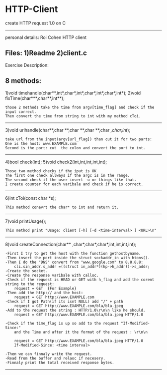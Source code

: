 # HTTP-Client
create HTTP request 1.0 on C 

-----------------------------------------------
personal details: Roi Cohen
HTTP client

Files:
	1)Readme
	2)client.c
-----------------------------------------------	
Exercise Description:

8 methods:
----------------------------------------------------------------------
1)void timehandle(char**,int*,char*,int*,char*,int*,char*,int*);
2)void fixTime(char***,char**,int**);

	those 2 methods take the time from argv[time_flag] and check if the input correct.
	Then convert the time from string to int with my method cToi.
----------------------------------------------------------------------
3)void urlhandle(char**,char **,char **,char **,char **,char*,int*);
	
	take url from the input(argv[url_flag]) than cut it for two parts:
	One is the host: www.EXAMPLE.com 
	Second is the port: cut  the colon and convert the port to int.
-----------------------------------------------------------------------
4)bool check(int);
5)void check2(int,int,int,int,int);
	
	Those two method checks if the iput is OK
	The first one check allways if the argc is in the range.
	The second check if the user insert -u or things like that.
	I create counter for each varibale and check if he is correct.
----------------------------------------------------------------------
6)int cToi(const char *s);

	This method conevrt the char* to int and return it.
----------------------------------------------------------------------
7)void printUsage();

	This method print "Usage: client [-h] [-d <time-interval> ] <URL>\n"
----------------------------------------------------------------------
8)void createConnection(char** ,char*,char*,char*,int,int,int,int);

	-First I try to get the host with the function gethostbyname.
	-Then insert the port inside the struct sockaddr_in with htons().
	-Then I do the "DNS" convert from "www.google.com" to 8.8.8.8:
		cli.sin_addr.s_addr =((struct in_addr*)(hp->h_addr))->s_addr;
	-Create the socket.
	-Create the response varibale with calloc.
	-Check if the request is HEAD or GET with h_flag and add the corent string to the request:
		request = GET  {For Example}
	-Then add the http:// and the host:
		request = GET http://www.EXAMPLE.com
	-Check if I got Path(if its isnt NULL) add "/" + path
		request = GET http://www.EXAMPLE.com/bla/bla.jpeg
	-Add to the request the string : HTTP/1.0\r\n\n like he should.
		request = GET http://www.EXAMPLE.com/bla/bla.jpeg HTTP/1.0
		
	-Check if the time_flag is up so add to the request "If-Modified-Since:" 
		and the Time and after it the format of the request : \r\n\n
		
		request = GET http://www.EXAMPLE.com/bla/bla.jpeg HTTP/1.0
		If-Modified-Since: <time interval>
	
	-Then we can finnaly write the request.
	-Read from the buffer and relaoc if necesery.
	-Finnaly print the total received response bytes.
----------------------------------------------------------------------

	
